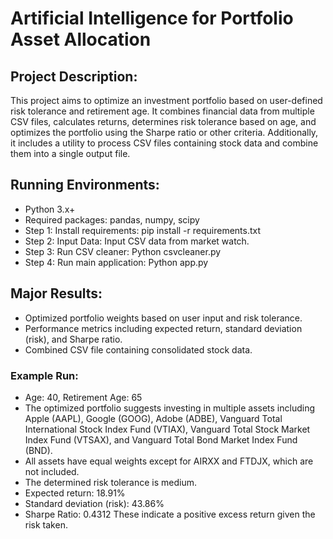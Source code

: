 # Artificial Intelligence for Portfolio Asset Allocation 

## Project Description:
This project aims to optimize an investment portfolio based on user-defined risk tolerance and retirement age. It combines financial data from multiple CSV files, calculates returns, determines risk tolerance based on age, and optimizes the portfolio using the Sharpe ratio or other criteria. Additionally, it includes a utility to process CSV files containing stock data and combine them into a single output file.

## Running Environments:
- Python 3.x+
- Required packages: pandas, numpy, scipy
- Step 1: Install requirements: 
    pip install -r requirements.txt
- Step 2: Input Data: 
    Input CSV data from market watch.
- Step 3: Run CSV cleaner:
    Python csvcleaner.py  
- Step 4: Run main application:
    Python app.py

## Major Results:
- Optimized portfolio weights based on user input and risk tolerance.
- Performance metrics including expected return, standard deviation (risk), and Sharpe ratio.
- Combined CSV file containing consolidated stock data.


### Example Run:
- Age: 40, Retirement Age: 65
- The optimized portfolio suggests investing in multiple assets including Apple (AAPL), Google (GOOG), Adobe (ADBE), Vanguard Total International Stock Index Fund (VTIAX),  Vanguard Total Stock Market Index Fund (VTSAX), and Vanguard Total Bond Market Index Fund (BND).
- All assets have equal weights except for AIRXX and FTDJX, which are not included.
- The determined risk tolerance is medium.
- Expected return: 18.91%
- Standard deviation (risk): 43.86%
- Sharpe Ratio: 0.4312
These indicate a positive excess return given the risk taken.
